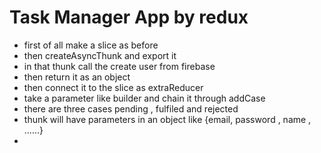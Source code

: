 
<h1>Task Manager App by redux</h1>


 * first of all make a slice as before 
 * then createAsyncThunk and export it 
 * in that thunk call the create user from firebase 
 * then return it as an object
 * then connect it to the slice as extraReducer 
 * take a parameter like builder and chain it through addCase 
 * there are three cases pending , fulfiled and rejected 
 * thunk will have parameters in an object like {email, password , name , ......}
 * 
